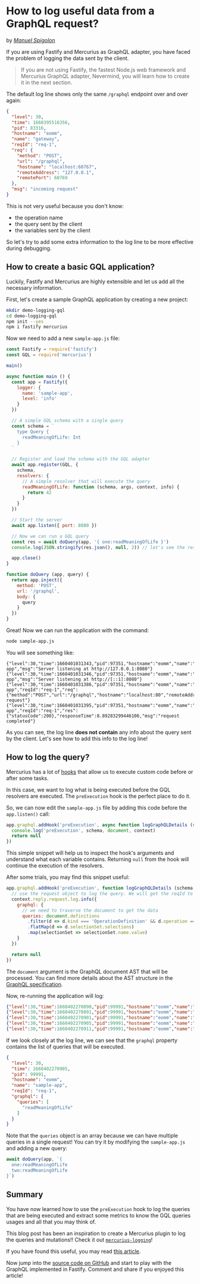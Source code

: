 # How to log useful data from a GraphQL request?

by *[Manuel Spigolon](https://twitter.com/ManuEomm)*

If you are using Fastify and Mercurius as GraphQL adapter, you have faced the problem of logging the data sent by the client.

> If you are not using Fastify, the fastest Node.js web framework and Mercurius GraphQL adapter,
> Nevermind, you will learn how to create it in the next section.

The default log line shows only the same `/graphql` endpoint over and over again:

```json
{
  "level": 30,
  "time": 1660395516356,
  "pid": 83316,
  "hostname": "eomm",
  "name": "gateway",
  "reqId": "req-1",
  "req": {
    "method": "POST",
    "url": "/graphql",
    "hostname": "localhost:60767",
    "remoteAddress": "127.0.0.1",
    "remotePort": 60769
  },
  "msg": "incoming request"
}
```

This is not very useful because you don't know:

- the operation name
- the query sent by the client
- the variables sent by the client

So let's try to add some extra information to the log line to be more effective during debugging.

## How to create a basic GQL application?

Luckily, Fastify and Mercurius are highly extensible and let us add all the necessary information.

First, let's create a sample GraphQL application by creating a new project:

```sh
mkdir demo-logging-gql
cd demo-logging-gql
npm init --yes
npm i fastify mercurius
```

Now we need to add a new `sample-app.js` file:

```js
const Fastify = require('fastify')
const GQL = require('mercurius')

main()

async function main () {
  const app = Fastify({
    logger: {
      name: 'sample-app',
      level: 'info'
    }
  })

  // A simple GQL schema with a single query
  const schema = `
    type Query {
      readMeaningOfLife: Int
    }
  `

  // Register and load the schema with the GQL adapter
  await app.register(GQL, {
    schema,
    resolvers: {
      // A simple resolver that will execute the query
      readMeaningOfLife: function (schema, args, context, info) {
        return 42
      }
    }
  })

  // Start the server
  await app.listen({ port: 8080 })

  // Now we can run a GQL query
  const res = await doQuery(app, '{ one:readMeaningOfLife }')
  console.log(JSON.stringify(res.json(), null, 2)) // let's see the result

  app.close()
}

function doQuery (app, query) {
  return app.inject({
    method: 'POST',
    url: '/graphql',
    body: {
      query
    }
  })
}
```

Great! Now we can run the application with the command:

```sh
node sample-app.js
```

You will see something like:

```
{"level":30,"time":1660401031343,"pid":97351,"hostname":"eomm","name":"sample-app","msg":"Server listening at http://127.0.0.1:8080"}
{"level":30,"time":1660401031346,"pid":97351,"hostname":"eomm","name":"sample-app","msg":"Server listening at http://[::1]:8080"}
{"level":30,"time":1660401031386,"pid":97351,"hostname":"eomm","name":"sample-app","reqId":"req-1","req":{"method":"POST","url":"/graphql","hostname":"localhost:80","remoteAddress":"127.0.0.1"},"msg":"incoming request"}
{"level":30,"time":1660401031395,"pid":97351,"hostname":"eomm","name":"sample-app","reqId":"req-1","res":{"statusCode":200},"responseTime":8.89283299446106,"msg":"request completed"}
```

As you can see, the log line **does not contain** any info about the query sent by the client.
Let's see how to add this info to the log line!


## How to log the query?

Mercurius has a lot of [hooks](https://github.com/mercurius-js/mercurius/blob/HEAD/docs/hooks.md) that allow us to execute custom code before or after some tasks.

In this case, we want to log what is being executed before the GQL resolvers are executed.
The `preExecution` hook is the perfect place to do it.

So, we can now edit the `sample-app.js` file by adding this code before the `app.listen()` call:

```js
app.graphql.addHook('preExecution', async function logGraphQLDetails (schema, document, context) {
  console.log('preExecution', schema, document, context)
  return null
})
```

This simple snippet will help us to inspect the hook's arguments and understand what each variable contains.
Returning `null` from the hook will continue the execution of the resolvers.

After some trials, you may find this snippet useful:

```js
app.graphql.addHook('preExecution', function logGraphQLDetails (schema, document, context) {
  // use the request object to log the query. We will get the reqId to be able to match the response with the request
  context.reply.request.log.info({
    graphql: {
      // we need to traverse the document to get the data
      queries: document.definitions
        .filter(d => d.kind === 'OperationDefinition' && d.operation === 'query')
        .flatMap(d => d.selectionSet.selections)
        .map(selectionSet => selectionSet.name.value)
    }
  })

  return null
})
```

The `document` argument is the GraphQL document AST that will be processed. You can find more
details about the AST structure in the [GraphQL specification](https://graphql.org/graphql-js/).

Now, re-running the application will log:

```json
{"level":30,"time":1660402270890,"pid":99991,"hostname":"eomm","name":"sample-app","msg":"Server listening at http://127.0.0.1:8080"}
{"level":30,"time":1660402270891,"pid":99991,"hostname":"eomm","name":"sample-app","msg":"Server listening at http://[::1]:8080"}
{"level":30,"time":1660402270901,"pid":99991,"hostname":"eomm","name":"sample-app","reqId":"req-1","req":{"method":"POST","url":"/graphql","hostname":"localhost:80","remoteAddress":"127.0.0.1"},"msg":"incoming request"}
{"level":30,"time":1660402270905,"pid":99991,"hostname":"eomm","name":"sample-app","reqId":"req-1","graphql":{"queries":["readMeaningOfLife"]}}
{"level":30,"time":1660402270911,"pid":99991,"hostname":"eomm","name":"sample-app","reqId":"req-1","res":{"statusCode":200},"responseTime":10.019375085830688,"msg":"request completed"}
```

If we look closely at the log line, we can see that the `graphql` property contains the list of queries that will be executed.

```json
{
  "level": 30,
  "time": 1660402270905,
  "pid": 99991,
  "hostname": "eomm",
  "name": "sample-app",
  "reqId": "req-1",
  "graphql": {
    "queries": [
      "readMeaningOfLife"
    ]
  }
}
```

Note that the `queries` object is an array because we can have multiple queries in a single request!
You can try it by modifying the `sample-app.js` and adding a new query:

```js
await doQuery(app, `{
  one:readMeaningOfLife
  two:readMeaningOfLife
}`)
```

## Summary

You have now learned how to use the `preExecution` hook to log the queries that are being executed
and extract some metrics to know the GQL queries usages and all that you may think of.

This blog post has been an inspiration to create a Mercurius plugin to log the queries and mutations!!
Check it out [`mercurius-logging`](https://github.com/Eomm/mercurius-logging)!

If you have found this useful, you may read [this article](https://backend.cafe/graphql-federation-playground-with-mercurius).

Now jump into the [source code on GitHub](https://github.com/Eomm/blog-posts/tree/HEAD/bonus/graphql-logging) and start to play with the GraphQL implemented in Fastify.
Comment and share if you enjoyed this article!

